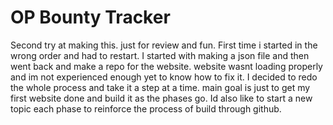 # OP Bounty Tracker

Second try at making this. just for review and fun. First time i started in the wrong order and had to restart. I started with making a json file and then went back and make a repo for the website. website wasnt loading properly and im not experienced enough yet to know how to fix it. I decided to redo the whole process and take it a step at a time. main goal is just to get my first website done and build it as the phases go. Id also like to start a new topic each phase to reinforce the process of build through github.